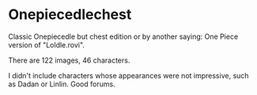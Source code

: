 # Onepiecedlechest
Classic Onepiecedle but chest edition or by another saying: One Piece version of "Loldle.rovi". 

There are 122 images, 46 characters. 

I didn't include characters whose appearances were not impressive, such as Dadan or Linlin. Good forums.
